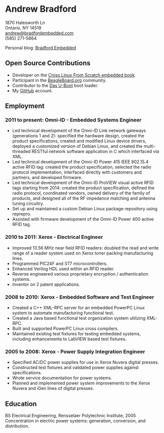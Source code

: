 # Andrew Bradford

1870 Halesworth Ln  
Ontario, NY 14519  
[andrew@bradfordembedded.com][email]  
(585) 271-5864  

Personal blog: [Bradford Embedded][blog]

[email]: mailto:andrew@bradfordembedded.com
[blog]: http://www.bradfordembedded.com

## Open Source Contributions

* Developer on the [Cross Linux From Scratch embedded book][clfs].
* Participant in the [BeagleBoard.org][beagle] community.
* Contributor to the [Das U-Boot][u-boot] boot loader.
* My [GitHub][github] account.

[clfs]: http://clfs.org/view/clfs-embedded/
[beagle]: http://beagleboard.org
[u-boot]: http://www.denx.de/wiki/U-Boot/WebHome
[github]: http://github.com/bradfa

## Employment

### 2011 to present: Omni-ID - Embedded Systems Engineer

* Led technical development of the Omni-ID Link network gateways (generations 1
  and 2): specified the hardware design, created the product specifications,
  created and modified Linux device drivers, deployed a customized version of
  Debian Linux, and created the multi-threaded RESTful network software
  application in C which interfaced via XML.
* Led technical development of the Omni-ID Power 415 IEEE 802.15.4 active RFID
  tag: created the product specification, selected the radio protocol
  implementation, interfaced directly with customers and partners, and developed
  firmware.
* Led technical development of the Omni-ID ProVIEW visual active RFID tags
  starting from 2014: created the product specification, defined the radio
  protocol, coordinated vendors, owned delivery of the family of products, and
  designed all of the RF impedance matching and antenna tuning circuitry.
* Set up and maintained a custom Debian Linux package repository using reprepro.
* Assisted with firmware development of the Omni-ID Power 400 active RFID tag.

### 2010 to 2011: Xerox - Electrical Engineer

* Improved 13.56 MHz near field RFID readers: doubled the read and
  write range of a reader system used on Xerox toner packing manufacturing
  lines.
* Programmed PIC24F and ST7 microcontrollers.
* Enhanced Verilog HDL used within an RFID reader.
* Reverse engineered various proprietary encryption / authentication systems.
* Inventor on 2 patent applications.

### 2008 to 2010: Xerox - Embedded Software and Test Engineer

* Created a C++ XML-RPC server for an embedded PowerPC Linux system to automate
  manufacturing functional test.
* Created a Java based functional test organization system utilizing XML-RPC.
* Built and supported PowerPC Linux cross compilers.
* Maintained existing test fixtures for testing embedded systems, including
  enhancements to LabVIEW based test fixtures.

### 2005 to 2008: Xerox - Power Supply Integration Engineer

* Specified AC/DC power supplies for use in Xerox Nuvera digital presses.
* Constructed test fixtures and validated power supplies against specifications.
* Wrote service documentation for power systems.
* Planned and implemented power system improvements to the Xerox Nuvera and iGen
  lines of digital presses.

## Education

BS Electrical Engineering, Rensselaer Polytechnic Institute, 2005  
Concentration in electric power systems: generation, conversion, and
distribution.
